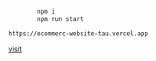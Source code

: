 ```javascript
        npm i
        npm run start
```

```bash
https://ecommerc-website-tau.vercel.app

```
[visit](https://ecommerc-website-tau.vercel.app)

